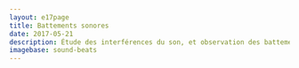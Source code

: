 ```yaml
---
layout: e17page
title: Battements sonores
date: 2017-05-21
description: Étude des interférences du son, et observation des battements
imagebase: sound-beats
---
```

